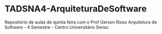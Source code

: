 # TADSNA4-ArquiteturaDeSoftware
Repositório de aulas de quinta feira com o Prof Gerson Risso 
Arquitetura de Software - 4 Semestre - Centro Universitário Senac
